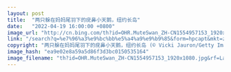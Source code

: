 ```yaml
---
layout: post
title:  "两只躲在妈妈尾羽下的疣鼻小天鹅，纽约长岛"
date:   "2022-04-19 16:00:00 +0800"
image_url: "http://cn.bing.com/th?id=OHR.MuteSwan_ZH-CN1554957153_1920x1080.jpg&rf=LaDigue_1920x1080.jpg&pid=hp"
link: "/search?q=%e7%96%a3%e9%bc%bb%e5%a4%a9%e9%b9%85&form=hpcapt&mkt=zh-cn"
copyright: "两只躲在妈妈尾羽下的疣鼻小天鹅，纽约长岛 (© Vicki Jauron/Getty Images)"
image_hash: "ea9e02e8a59a5d86f3d3bc0150535164"
image_filename: "th?id=OHR.MuteSwan_ZH-CN1554957153_1920x1080.jpg&rf=LaDigue_1920x1080.jpg&pid=hp"
---
```

